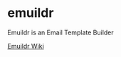 # emuildr
Emuildr is an Email Template Builder

[Emuildr Wiki](https://github.com/Valbou/emuildr/wiki)
